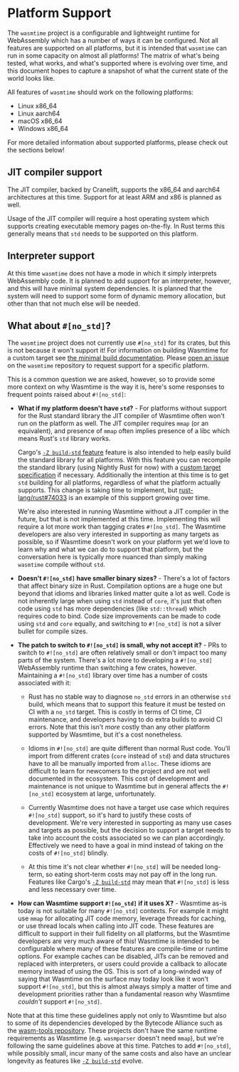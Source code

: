 # Platform Support

The `wasmtime` project is a configurable and lightweight runtime for WebAssembly
which has a number of ways it can be configured. Not all features are supported
on all platforms, but it is intended that `wasmtime` can run in some capacity on
almost all platforms! The matrix of what's being tested, what works, and what's
supported where is evolving over time, and this document hopes to capture a
snapshot of what the current state of the world looks like.

All features of `wasmtime` should work on the following platforms:

* Linux x86\_64
* Linux aarch64
* macOS x86\_64
* Windows x86\_64

For more detailed information about supported platforms, please check out the
sections below!

## JIT compiler support

The JIT compiler, backed by Cranelift, supports the x86\_64 and aarch64
architectures at this time. Support for at least ARM and x86 is planned as well.

Usage of the JIT compiler will require a host operating system which supports
creating executable memory pages on-the-fly. In Rust terms this generally means
that `std` needs to be supported on this platform.

## Interpreter support

At this time `wasmtime` does not have a mode in which it simply interprets
WebAssembly code. It is planned to add support for an interpreter, however, and
this will have minimal system dependencies. It is planned that the system will
need to support some form of dynamic memory allocation, but other than that not
much else will be needed.

## What about `#[no_std]`?

The `wasmtime` project does not currently use `#[no_std]` for its crates, but
this is not because it won't support it! For information on building Wasmtime
for a custom target see [the minimal build
  documentation](./examples-minimal.md). Please [open an
issue](https://github.com/bytecodealliance/wasmtime/issues/new) on the
`wasmtime` repository to request support for a specific platform.

This is a common question we are asked, however, so to provide some more context
on why Wasmtime is the way it is, here's some responses to frequent points
raised about `#![no_std]`:

* **What if my platform doesn't have `std`?** - For platforms without support
  for the Rust standard library the JIT compiler of Wasmtime often won't run on
  the platform as well. The JIT compiler requires `mmap` (or an equivalent), and
  presence of `mmap` often implies presence of a libc which means Rust's `std`
  library works.

  Cargo's [`-Z build-std` feature][zbuild-std] feature is also intended to help
  easily build the standard library for all platforms. With this feature you can
  recompile the standard library (using Nightly Rust for now) with a [custom
  target specification][custom-target] if necessary. Additionally the intention
  at this time is to get `std` building for all platforms, regardless of what
  the platform actually supports. This change is taking time to implement, but
  [rust-lang/rust#74033] is an example of this support growing over time.

  We're also interested in running Wasmtime without a JIT compiler in the
  future, but that is not implemented at this time. Implementing this will
  require a lot more work than tagging crates `#![no_std]`. The Wasmtime
  developers are also very interested in supporting as many targets as possible,
  so if Wasmtime doesn't work on your platform yet we'd love to learn why and
  what we can do to support that platform, but the conversation here is
  typically more nuanced than simply making `wasmtime` compile without `std`.

* **Doesn't `#![no_std]` have smaller binary sizes?** - There's a lot of factors
  that affect binary size in Rust. Compilation options are a huge one but beyond
  that idioms and libraries linked matter quite a lot as well. Code is not
  inherently large when using `std` instead of `core`, it's just that often code
  using `std` has more dependencies (like `std::thread`) which requires code to
  bind. Code size improvements can be made to code using `std` and `core`
  equally, and switching to `#![no_std]` is not a silver bullet for compile
  sizes.

* **The patch to switch to `#![no_std]` is small, why not accept it?** - PRs to
  switch to `#![no_std]` are often relatively small or don't impact too many
  parts of the system. There's a lot more to developing a `#![no_std]`
  WebAssembly runtime than switching a few crates, however. Maintaining a
  `#![no_std]` library over time has a number of costs associated with it:

  * Rust has no stable way to diagnose `no_std` errors in an otherwise `std`
    build, which means that to support this feature it must be tested on CI with
    a `no_std` target. This is costly in terms of CI time, CI maintenance, and
    developers having to do extra builds to avoid CI errors. Note that this
    isn't *more* costly than any other platform supported by Wasmtime, but it's
    a cost nonetheless.

  * Idioms in `#![no_std]` are quite different than normal Rust code. You'll
    import from different crates (`core` instead of `std`) and data structures
    have to all be manually imported from `alloc`. These idioms are difficult to
    learn for newcomers to the project and are not well documented in the
    ecosystem. This cost of development and maintenance is not unique to
    Wasmtime but in general affects the `#![no_std]` ecosystem at large,
    unfortunately.

  * Currently Wasmtime does not have a target use case which requires
    `#![no_std]` support, so it's hard to justify these costs of development.
    We're very interested in supporting as many use cases and targets as
    possible, but the decision to support a target needs to take into account
    the costs associated so we can plan accordingly. Effectively we need to have
    a goal in mind instead of taking on the costs of `#![no_std]` blindly.

  * At this time it's not clear whether `#![no_std]` will be needed long-term,
    so eating short-term costs may not pay off in the long run. Features like
    Cargo's [`-Z build-std`][zbuild-std] may mean that `#![no_std]` is less and
    less necessary over time.

* **How can Wasmtime support `#![no_std]` if it uses X?** - Wasmtime as-is today
  is not suitable for many `#![no_std]` contexts. For example it might use
  `mmap` for allocating JIT code memory, leverage threads for caching, or use
  thread locals when calling into JIT code. These features are difficult to
  support in their full fidelity on all platforms, but the Wasmtime developers
  are very much aware of this! Wasmtime is intended to be configurable where
  many of these features are compile-time or runtime options. For example caches
  can be disabled, JITs can be removed and replaced with interpreters, or users
  could provide a callback to allocate memory instead of using the OS.
  This is sort of a long-winded way of saying that Wasmtime on the surface may
  today look like it won't support `#![no_std]`, but this is almost always
  simply a matter of time and development priorities rather than a fundamental
  reason why Wasmtime *couldn't* support `#![no_std]`.

Note that at this time these guidelines apply not only to Wasmtime but also to
some of its dependencies developed by the Bytecode Alliance such as the
[wasm-tools repository](https://github.com/bytecodealliance/wasm-tools). These
projects don't have the same runtime requirements as Wasmtime (e.g. `wasmparser`
doesn't need `mmap`), but we're following the same guidelines above at this
time. Patches to add `#![no_std]`, while possibly small, incur many of the same
costs and also have an unclear longevity as features like [`-Z
build-std`][zbuild-std] evolve.

[zbuild-std]: https://doc.rust-lang.org/nightly/cargo/reference/unstable.html#build-std
[custom-target]: https://doc.rust-lang.org/rustc/targets/custom.html
[rust-lang/rust#74033]: https://github.com/rust-lang/rust/pull/74033
